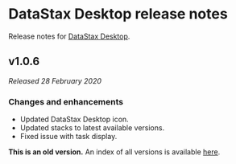 # DataStax Desktop release notes
Release notes for [DataStax Desktop](https://downloads.datastax.com/#desktop).

## v1.0.6
*Released 28 February 2020*

### Changes and enhancements

* Updated DataStax Desktop icon.
* Updated stacks to latest available versions.
* Fixed issue with task display.

**This is an old version.** An index of all versions is available [here](https://github.com/datastax/release-notes/blob/master/DataStax_Desktop/DataStax_Desktop.md).
